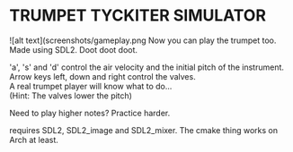 TRUMPET TYCKITER SIMULATOR
==========================
![alt text](screenshots/gameplay.png
Now you can play the trumpet too.
Made using SDL2.
Doot doot doot.  

'a', 's' and 'd' control the air velocity and the initial pitch of the instrument.  
Arrow keys left, down and right control the valves.  
A real trumpet player will know what to do...  
(Hint: The valves lower the pitch)

Need to play higher notes? Practice harder.  

requires SDL2, SDL2_image and SDL2_mixer.
The cmake thing works on Arch at least.
